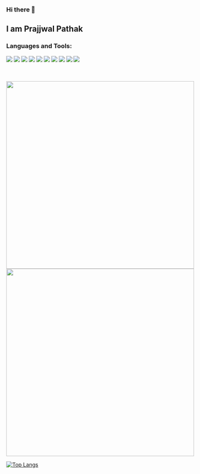 ### Hi there 👋
## I am Prajjwal Pathak
<h3 align="left">Languages and Tools:</h3>
<p align="left"> 
  <img src="https://img.icons8.com/color/48/4a90e2/c-programming.png"/>
  <img src="https://img.icons8.com/color/48/4a90e2/c-plus-plus-logo.png"/>
  <img src="https://img.icons8.com/color/48/4a90e2/python--v1.png"/>
  <img src="https://img.icons8.com/color/48/4a90e2/java-coffee-cup-logo--v1.png"/>
  <img src="https://img.icons8.com/color/50/000000/html-5--v1.png"/>
  <img src="https://img.icons8.com/color/50/000000/css3.png"/>
  <img src="https://img.icons8.com/color/50/000000/javascript--v1.png"/>
  <img src="https://img.icons8.com/color/50/000000/nodejs.png"/>
  <img src="https://img.icons8.com/color/50/000000/react-native.png"/>
  <img src="https://img.icons8.com/color/50/000000/mongodb.png"/>
  </p>

<br>
<br>

<img src = "https://github-readme-streak-stats.herokuapp.com?user=prajjwalpathak&theme=tokyonight_duo&hide_border=false" width = 500>
<img src = "https://github-readme-stats.vercel.app/api?username=prajjwalpathak&show_icons=true&theme=github_dark" width = 500>

[![Top Langs](https://github-readme-stats.vercel.app/api/top-langs/?username=prajjwalpathak&langs_count=10&theme=github_dark)](https://github.com/prajjwalpathak/github-readme-stats)
